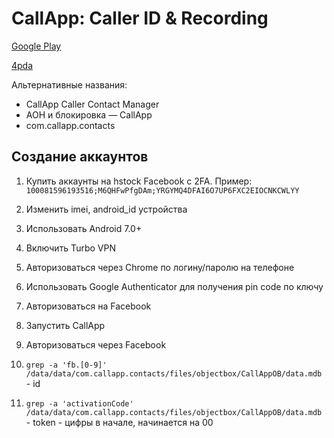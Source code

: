 # CallApp: Caller ID & Recording

[Google Play](https://play.google.com/store/apps/details?id=com.callapp.contacts&hl=ru&gl=US)

[4pda](https://4pda.to/forum/index.php?showtopic=342366)

Альтернативные названия:
* CallApp Caller Contact Manager
* АОН и блокировка — CallApp
* com.callapp.contacts

## Создание аккаунтов

1. Купить аккаунты на hstock Facebook с 2FA. Пример: 
`100081596193516;M6QHFwPfgDAm;YRGYMQ4DFAI6O7UP6FXC2EIOCNKCWLYY`

2. Изменить imei, android_id устройства
3. Использовать Android 7.0+
4. Включить Turbo VPN
5. Авторизоваться через Chrome по логину/паролю на телефоне
6. Использовать Google Authenticator для получения pin code по ключу
7. Авторизоваться на Facebook
8. Запустить CallApp
9. Авторизоваться через Facebook
10. `grep -a 'fb.[0-9]' /data/data/com.callapp.contacts/files/objectbox/CallAppOB/data.mdb` - id
11. `grep -a 'activationCode' /data/data/com.callapp.contacts/files/objectbox/CallAppOB/data.mdb` - token - цифры в начале, начинается на 00
